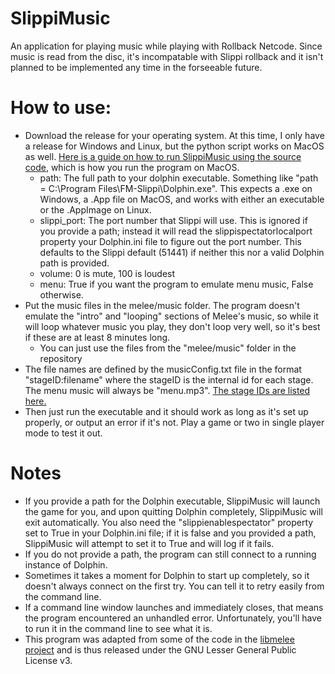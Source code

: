 # SlippiMusic
An application for playing music while playing with Rollback Netcode. Since music is read from the disc, it's incompatable with Slippi rollback and it isn't planned to be implemented any time in the forseeable future. 

# How to use:
- Download the release for your operating system. At this time, I only have a release for Windows and Linux, but the python script works on MacOS as well. [Here is a guide on how to run SlippiMusic using the source code](https://github.com/Noah-C-S/SlippiMusic/wiki/Running-From-Source), which is how you run the program on MacOS.
	- path: The full path to your dolphin executable. Something like "path = C:\Program Files\FM-Slippi\Dolphin.exe". This expects a .exe on Windows, a .App file on MacOS, and works with either an executable or the .AppImage on Linux.
	- slippi_port: The port number that Slippi will use. This is ignored if you provide a path; instead it will read the slippispectatorlocalport property your Dolphin.ini file to figure out the port number. This defaults to the Slippi default (51441) if neither this nor a valid Dolphin path is provided.
	- volume: 0 is mute, 100 is loudest
	- menu: True if you want the program to emulate menu music, False otherwise.
- Put the music files in the melee/music folder. The program doesn't emulate the "intro" and "looping" sections of Melee's music, so while it will loop whatever music you play, they don't loop very well, so it's best if these are at least 8 minutes long.
	- You can just use the files from the "melee/music" folder in the repository
- The file names are defined by the musicConfig.txt file in the format "stageID:filename" where the stageID is the internal id for each stage. The menu music will always be "menu.mp3". [The stage IDs are listed here.](https://www.ssbwiki.com/Debug_menu_(SSBM)#stages)
- Then just run the executable and it should work as long as it's set up properly, or output an error if it's not. Play a game or two in single player mode to test it out.

# Notes
- If you provide a path for the Dolphin executable, SlippiMusic will launch the game for you, and upon quitting Dolphin completely, SlippiMusic will exit automatically. You also need the "slippienablespectator" property set to True in your Dolphin.ini file; if it is false and you provided a path, SlippiMusic will attempt to set it to True and will log if it fails.
- If you do not provide a path, the program can still connect to a running instance of Dolphin.
- Sometimes it takes a moment for Dolphin to start up completely, so it doesn't always connect on the first try. You can tell it to retry easily from the command line.
- If a command line window launches and immediately closes, that means the program encountered an unhandled error. Unfortunately, you'll have to run it in the command line to see what it is.
- This program was adapted from some of the code in the [libmelee project](https://github.com/altf4/libmelee/) and is thus released under the GNU Lesser General Public License v3. 
